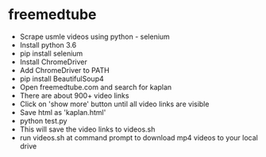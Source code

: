 # freemedtube
* Scrape usmle videos using python - selenium
* Install python 3.6
* pip install selenium 
* Install ChromeDriver
* Add ChromeDriver to PATH
* pip install BeautifulSoup4
* Open freemedtube.com and search for kaplan
* There are about 900+ video links
* Click on 'show more' button until all video links are visible
* Save html as 'kaplan.html'
* python test.py
* This will save the video links to videos.sh
* run videos.sh at command prompt to download mp4 videos to your local drive
